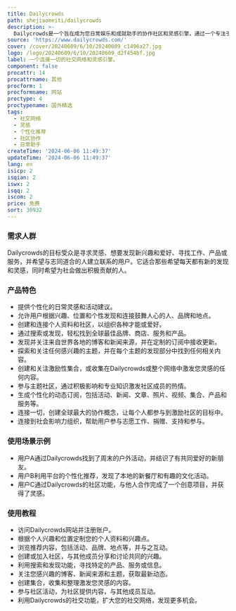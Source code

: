 ```yaml
---
title: Dailycrowds
path: shejiaomeiti/dailycrowds
description: >-
  Dailycrowds是一个旨在成为您日常娱乐和成就助手的协作社区和灵感引擎，通过一个专注于实际效用的社交网络概念，帮助您使日常生活更加有趣、有组织和鼓舞人心。
source: 'https://www.dailycrowds.com/'
cover: /cover/20240609/6/10/20240609_c1496a27.jpg
logo: /logo/20240609/6/10/20240609_d2f454bf.jpg
label: 一个连接一切的社交网络和灵感引擎。
component: false
procattr: 14
procattrname: 其他
procform: 1
procformname: 网站
proctype: 4
proctypename: 国外精选
tags:
  - 社交网络
  - 灵感
  - 个性化推荐
  - 社区协作
  - 日常助手
createTime: '2024-06-06 11:49:37'
updateTime: '2024-06-06 11:49:37'
lang: en
isicp: 2
isqian: 2
iswx: 2
isqq: 2
iscom: 2
price: 免费
sort: 30932
---
```




### 需求人群
Dailycrowds的目标受众是寻求灵感、想要发现新兴趣和爱好、寻找工作、产品或服务，并希望与志同道合的人建立联系的用户。它适合那些希望每天都有新的发现和灵感，同时希望为社会做出积极贡献的人。

### 产品特色
* 提供个性化的日常灵感和活动建议。
* 允许用户根据兴趣、位置和个性发现和连接鼓舞人心的人、品牌和地点。
* 创建和连接个人资料和社区，以组织各种才能或爱好。
* 通过搜索或发现，轻松找到全球最佳品牌、商店、服务和产品。
* 发现并关注来自世界各地的博客和新闻来源，并在定制的订阅中接收更新。
* 探索和关注任何感兴趣的主题，并在每个主题的发现部分中找到任何相关内容。
* 创建和关注激励性集合，或收集在Dailycrowds或整个网络中激发您灵感的任何内容。
* 参与主题社区，通过积极影响和专业知识激发社区成员的热情。
* 生成个性化的动态订阅，包括活动、新闻、文章、照片、视频、集合、产品和服务等。
* 连接一切，创建全球最大的协作概念，让每个人都参与到激励社区的目标中。
* 连接到社会影响力组织，帮助用户参与志愿工作、捐赠、支持和参与。

### 使用场景示例
* 用户A通过Dailycrowds找到了周末的户外活动，并结识了有共同爱好的新朋友。
* 用户B利用平台的个性化推荐，发现了本地的新餐厅和有趣的文化活动。
* 用户C通过Dailycrowds的社区功能，与他人合作完成了一个创意项目，并获得了灵感。

### 使用教程
* 访问Dailycrowds网站并注册账户。
* 根据个人兴趣和位置定制您的个人资料和兴趣点。
* 浏览推荐内容，包括活动、品牌、地点等，并与之互动。
* 创建或加入社区，与其他成员分享和讨论共同的兴趣。
* 利用搜索和发现功能，寻找特定的产品、服务或信息。
* 关注您感兴趣的博客、新闻来源和主题，获取最新动态。
* 创建集合，收集和整理激发您灵感的内容。
* 参与社区活动，为社区提供内容，与其他成员互动。
* 利用Dailycrowds的社交功能，扩大您的社交网络，发现更多机会。

  
